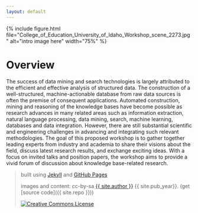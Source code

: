 ```yaml
---
layout: default
---
```


{% include figure.html file="College_of_Education_University_of_Idaho_Workshop_scene_2273.jpg" alt="intro image here" width="75%" %}

# Overview
The success of data mining and search technologies is largely attributed to the efficient and effective analysis of structured data. The construction of a well-structured, machine-actionable database from raw data sources is often the premise of consequent applications.
Automated construction, mining and reasoning of the knowledge bases have become possible as research advances in many related areas such as information extraction, natural language processing, data mining, search, machine learning, databases and data integration. However, there are still substantial scientific and engineering challenges in advancing and integrating such relevant methodologies. The goal of this proposed workshop is to gather together leading experts from industry and academia to share their visions about the field, discuss latest research results, and exchange exciting ideas. With a focus on invited talks and position papers, the workshop aims to provide a vivid forum of discussion about knowledge base-related research.

> built using [Jekyll](https://jekyllrb.com/) and [GitHub Pages](https://pages.github.com/)
>
> images and content: cc-by-sa <a href="https://github.com/{{ site.github_username }}">{{ site.author }}</a> {{ site.pub_year}}. (get [source code]({{ site.repo }}))
>
> <a href="http://creativecommons.org/licenses/by-sa/4.0/" rel="license"><img style="border-width: 0;" src="https://i.creativecommons.org/l/by-sa/4.0/88x31.png" alt="Creative Commons License" /></a>
